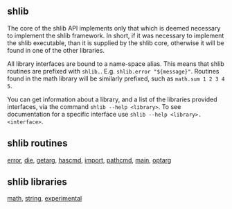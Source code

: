 shlib
-----

The core of the shlib API implements only that which is deemed necessary to
implement the shlib framework. In short, if it was necessary to implement the
shlib executable, than it is supplied by the shlib core, otherwise it will be
found in one of the other libraries.

All library interfaces are bound to a name-space alias.  This means that shlib
routines are prefixed with `shlib.`.  E.g. `shlib.error "${message}"`.
Routines found in the math library will be similarly prefixed, such as
`math.sum 1 2 3 4 5`.

You can get information about a library, and a list of the libraries provided
interfaces, via the command `shlib --help <library>`.  To see documentation for
a specific interface use `shlib --help <library>.<interface>`.

## shlib routines ##

 [error][], [die][], [getarg][], [hascmd][], [import][], [pathcmd][], [main][], [optarg][]

## shlib libraries ##

 [math][], [string][], [experimental][]

[error]: error.md
[die]: die.md
[getarg]: getarg.md
[hascmd]: hascmd.md
[import]: import.md
[pathcmd]: pathcmd.md
[main]: main.md
[optarg]: optarg.md
[math]: ../math/__index__.md
[string]: ../string/__index__.md
[experimental]: ../experimental/__index__.md
